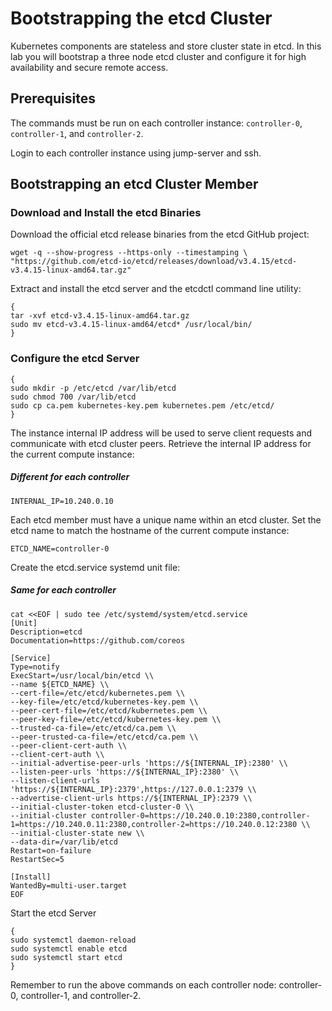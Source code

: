 # Bootstrapping the etcd Cluster
Kubernetes components are stateless and store cluster state in etcd. In this lab you will bootstrap a three node etcd cluster and configure it for high availability and secure remote access.

## Prerequisites
The commands must be run on each controller instance: 
`controller-0`, `controller-1`, and `controller-2`. 

Login to each controller instance using jump-server and ssh. 

## Bootstrapping an etcd Cluster Member
### Download and Install the etcd Binaries
Download the official etcd release binaries from the etcd GitHub project:

    wget -q --show-progress --https-only --timestamping \
    "https://github.com/etcd-io/etcd/releases/download/v3.4.15/etcd-v3.4.15-linux-amd64.tar.gz"

Extract and install the etcd server and the etcdctl command line utility:

    {
    tar -xvf etcd-v3.4.15-linux-amd64.tar.gz
    sudo mv etcd-v3.4.15-linux-amd64/etcd* /usr/local/bin/
    }


### Configure the etcd Server

    {
    sudo mkdir -p /etc/etcd /var/lib/etcd
    sudo chmod 700 /var/lib/etcd
    sudo cp ca.pem kubernetes-key.pem kubernetes.pem /etc/etcd/
    }

The instance internal IP address will be used to serve client requests and communicate with etcd cluster peers. Retrieve the internal IP address for the current compute instance:
##### Different for each controller
    INTERNAL_IP=10.240.0.10

Each etcd member must have a unique name within an etcd cluster. Set the etcd name to match the hostname of the current compute instance:

    ETCD_NAME=controller-0

Create the etcd.service systemd unit file:
##### Same for each controller

    cat <<EOF | sudo tee /etc/systemd/system/etcd.service
    [Unit]
    Description=etcd
    Documentation=https://github.com/coreos

    [Service]
    Type=notify
    ExecStart=/usr/local/bin/etcd \\
    --name ${ETCD_NAME} \\
    --cert-file=/etc/etcd/kubernetes.pem \\
    --key-file=/etc/etcd/kubernetes-key.pem \\
    --peer-cert-file=/etc/etcd/kubernetes.pem \\
    --peer-key-file=/etc/etcd/kubernetes-key.pem \\
    --trusted-ca-file=/etc/etcd/ca.pem \\
    --peer-trusted-ca-file=/etc/etcd/ca.pem \\
    --peer-client-cert-auth \\
    --client-cert-auth \\
    --initial-advertise-peer-urls 'https://${INTERNAL_IP}:2380' \\
    --listen-peer-urls 'https://${INTERNAL_IP}:2380' \\
    --listen-client-urls 'https://${INTERNAL_IP}:2379',https://127.0.0.1:2379 \\
    --advertise-client-urls https://${INTERNAL_IP}:2379 \\
    --initial-cluster-token etcd-cluster-0 \\
    --initial-cluster controller-0=https://10.240.0.10:2380,controller-1=https://10.240.0.11:2380,controller-2=https://10.240.0.12:2380 \\
    --initial-cluster-state new \\
    --data-dir=/var/lib/etcd
    Restart=on-failure
    RestartSec=5

    [Install]
    WantedBy=multi-user.target
    EOF

Start the etcd Server

    {
    sudo systemctl daemon-reload
    sudo systemctl enable etcd
    sudo systemctl start etcd
    }

Remember to run the above commands on each controller node: controller-0, controller-1, and controller-2.
